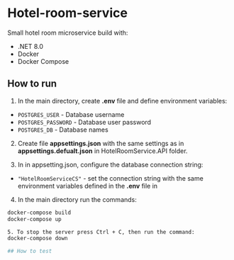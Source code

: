 # Hotel-room-service

Small hotel room microservice build with:

- .NET 8.0
- Docker
- Docker Compose

## How to run

1. In the main directory, create **.env** file and define environment variables:

- `POSTGRES_USER` - Database username
- `POSTGRES_PASSWORD` - Database user password
- `POSTGRES_DB` - Database names

2. Create file **appsettings.json** with the same settings as in **appsettings.defualt.json** in HotelRoomService.API folder.

3. In in appsetting.json, configure the database connection string:

- `"HotelRoomServiceCS"` - set the connection string with the same environment variables defined in the **.env** file in

4. In the main directory run the commands:

```bash
docker-compose build
docker-compose up

5. To stop the server press Ctrl + C, then run the command:
docker-compose down

## How to test
